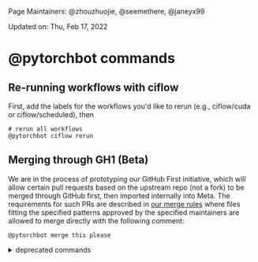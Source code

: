 Page Maintainers: @zhouzhuojie, @seemethere, @janeyx99

Updated on: Thu, Feb 17, 2022

# @pytorchbot commands

## Re-running workflows with ciflow
First, add the labels for the workflows you'd like to rerun (e.g., ciflow/cuda or ciflow/scheduled), then
```
# rerun all workflows
@pytorchbot ciflow rerun
```

## Merging through GH1 (Beta)
We are in the process of prototyping our GitHub First initiative, which will allow certain pull requests based on the upstream repo (not a fork) to be merged through GitHub first, then imported internally into Meta. The requirements for such PRs are described in [our merge rules](https://github.com/pytorch/pytorch/blob/master/.github/merge_rules.json) where files fitting the specified patterns approved by the specified maintainers are allowed to merge directly with the following comment:

```
@pytorchbot merge this please
```


<details>
<summary> deprecated commands </summary>

## @pytorchbot commands deprecated
The following commands are deprecated, you might find them used in the previous PRs, but due to the fundamental CI system changes, these commands do not work anymore. 

```
# Deprecated chatops commands

@pytorchbot retest this please
@pytorchbot rebase this please
@pytorchbot label this please
```

</details>